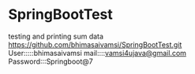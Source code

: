 # SpringBootTest
testing and printing sum data
https://github.com/bhimasaivamsi/SpringBootTest.git
User:::::bhimasaivamsi
mail::::vamsi4ujava@gmail.com
Password:::Springboot@7

